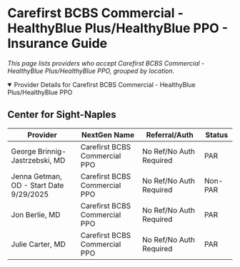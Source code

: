 # Carefirst BCBS Commercial - HealthyBlue Plus/HealthyBlue PPO - Insurance Guide

*This page lists providers who accept Carefirst BCBS Commercial - HealthyBlue Plus/HealthyBlue PPO, grouped by location.*

<details open><summary>Provider Details for Carefirst BCBS Commercial - HealthyBlue Plus/HealthyBlue PPO</summary>

## Center for Sight-Naples

| Provider | NextGen Name | Referral/Auth | Status |
|----------|-------------|--------------|--------|
| George Brinnig-Jastrzebski, MD | Carefirst BCBS Commercial PPO | No Ref/No Auth Required | PAR |
| Jenna Getman, OD - Start Date 9/29/2025 | Carefirst BCBS Commercial PPO | No Ref/No Auth Required | Non-PAR |
| Jon Berlie, MD | Carefirst BCBS Commercial PPO | No Ref/No Auth Required | PAR |
| Julie Carter, MD | Carefirst BCBS Commercial PPO | No Ref/No Auth Required | PAR |

</details>

